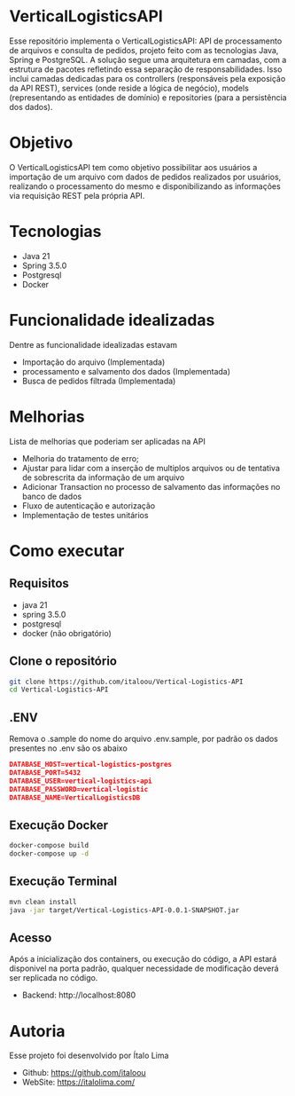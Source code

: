 # VerticalLogisticsAPI
Esse repositório implementa o VerticalLogisticsAPI: API de processamento de arquivos e consulta de pedidos, projeto feito com as tecnologias Java, Spring e PostgreSQL. A solução segue uma arquitetura em camadas, com a estrutura de pacotes refletindo essa separação de responsabilidades. Isso inclui camadas dedicadas para os controllers (responsáveis pela exposição da API REST), services (onde reside a lógica de negócio), models (representando as entidades de domínio) e repositories (para a persistência dos dados).

# Objetivo
O VerticalLogisticsAPI tem como objetivo possibilitar aos usuários a importação de um arquivo com dados de pedidos realizados por usuários, realizando o processamento do mesmo e disponibilizando as informações via requisição REST pela própria API.

# Tecnologias
- Java 21
- Spring 3.5.0
- Postgresql
- Docker

# Funcionalidade idealizadas
Dentre as funcionalidade idealizadas estavam 
- Importação do arquivo (Implementada)
- processamento e salvamento dos dados (Implementada)
- Busca de pedidos filtrada (Implementada)

# Melhorias
Lista de melhorias que poderiam ser aplicadas na API
- Melhoria do tratamento de erro;
- Ajustar para lidar com a inserção de multiplos arquivos ou de tentativa de sobrescrita da informação de um arquivo
- Adicionar Transaction no processo de salvamento das informações no banco de dados
- Fluxo de autenticação e autorização
- Implementação de testes unitários

# Como executar

## Requisitos

- java 21
- spring 3.5.0
- postgresql
- docker (não obrigatório)

## Clone o repositório 

```bash
git clone https://github.com/italoou/Vertical-Logistics-API
cd Vertical-Logistics-API
```

## .ENV

Remova o .sample do nome do arquivo .env.sample, por padrão os dados presentes no .env são os abaixo
```json
DATABASE_HOST=vertical-logistics-postgres
DATABASE_PORT=5432
DATABASE_USER=vertical-logistics-api
DATABASE_PASSWORD=vertical-logistic
DATABASE_NAME=VerticalLogisticsDB
```

## Execução Docker

```bash
docker-compose build
docker-compose up -d
```

## Execução Terminal

```bash
mvn clean install
java -jar target/Vertical-Logistics-API-0.0.1-SNAPSHOT.jar
```

## Acesso

Após a inicialização dos containers, ou execução do código, a API estará disponivel na porta padrão, qualquer necessidade de modificação deverá ser replicada no código.

- Backend: http://localhost:8080

# Autoria

Esse projeto foi desenvolvido por Ítalo Lima
- Github: https://github.com/italoou
- WebSite: https://italolima.com/